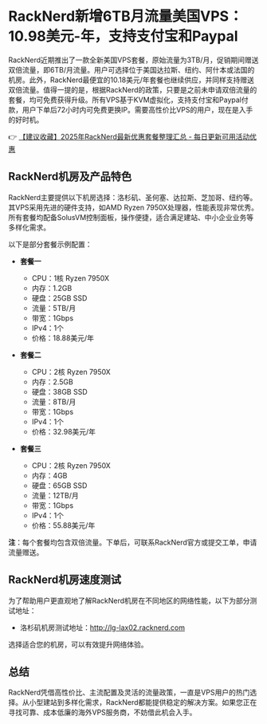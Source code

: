 # RackNerd新增6TB月流量美国VPS：10.98美元-年，支持支付宝和Paypal

RackNerd近期推出了一款全新美国VPS套餐，原始流量为3TB/月，促销期间赠送双倍流量，即6TB/月流量。用户可选择位于美国达拉斯、纽约、阿什本或法国的机房。此外，RackNerd最便宜的10.18美元/年套餐也继续供应，并同样支持赠送双倍流量。值得一提的是，根据RackNerd的政策，只要是之前未申请双倍流量的套餐，均可免费获得升级。所有VPS基于KVM虚拟化，支持支付宝和Paypal付款，用户下单后72小时内可免费更换IP。需要高性价比VPS的用户，现在是入手的好时机。  

👉 [【建议收藏】2025年RackNerd最新优惠套餐整理汇总 - 每日更新可用活动优惠](https://bit.ly/Rack_Nerd)

## RackNerd机房及产品特色

RackNerd主要提供以下机房选择：洛杉矶、圣何塞、达拉斯、芝加哥、纽约等。其VPS采用先进的硬件支持，如AMD Ryzen 7950X处理器，性能表现非常优秀。所有套餐均配备SolusVM控制面板，操作便捷，适合满足建站、中小企业业务等多样化需求。  

以下是部分套餐示例配置：  

- **套餐一**  
  - CPU：1核 Ryzen 7950X  
  - 内存：1.2GB  
  - 硬盘：25GB SSD  
  - 流量：5TB/月  
  - 带宽：1Gbps  
  - IPv4：1个  
  - 价格：18.88美元/年  

- **套餐二**  
  - CPU：2核 Ryzen 7950X  
  - 内存：2.5GB  
  - 硬盘：38GB SSD  
  - 流量：8TB/月  
  - 带宽：1Gbps  
  - IPv4：1个  
  - 价格：32.98美元/年  

- **套餐三**  
  - CPU：2核 Ryzen 7950X  
  - 内存：4GB  
  - 硬盘：65GB SSD  
  - 流量：12TB/月  
  - 带宽：1Gbps  
  - IPv4：1个  
  - 价格：55.88美元/年  

**注**：每个套餐均包含双倍流量。下单后，可联系RackNerd官方或提交工单，申请流量赠送。

## RackNerd机房速度测试

为了帮助用户更直观地了解RackNerd机房在不同地区的网络性能，以下为部分测试地址：  

- 洛杉矶机房测试地址：<http://lg-lax02.racknerd.com>  

选择适合您的机房，可以有效提升网络体验。

## 总结 

RackNerd凭借高性价比、主流配置及灵活的流量政策，一直是VPS用户的热门选择。从小型建站到多样化需求，RackNerd都能提供稳定的解决方案。如果您正在寻找可靠、成本低廉的海外VPS服务商，不妨借此机会入手。